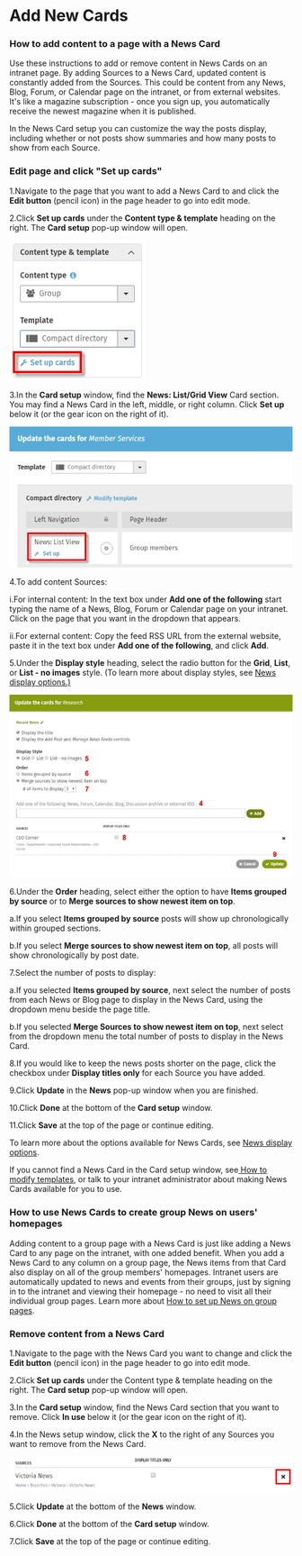 # Add New Cards



### How to add content to a page with a News Card

Use these instructions to add or remove content in News Cards on an intranet page. By adding Sources to a News Card, updated content is constantly added from the Sources. This could be content from any News, Blog, Forum, or Calendar page on the intranet, or from external websites. It's like a magazine subscription - once you sign up, you automatically receive the newest magazine when it is published.  
  
In the News Card setup you can customize the way the posts display, including whether or not posts show summaries and how many posts to show from each Source.

### Edit page and click "Set up cards"

1.Navigate to the page that you want to add a News Card to and click the **Edit button** \(pencil icon\) in the page header to go into edit mode.

2.Click **Set up cards** under the **Content type & template** heading on the right. The **Card setup** pop-up window will open.  


![](../../.gitbook/assets/1%20%284%29.jpg)

3.In the **Card setup** window, find the **News: List/Grid View** Card section. You may find a News Card in the left, middle, or right column. Click **Set up** below it \(or the gear icon on the right of it\).

![](../../.gitbook/assets/2%20%2882%29.jpg)



4.To add content Sources: 

i.For internal content: In the text box under **Add one of the following** start typing the name of a News, Blog, Forum or Calendar page on your intranet. Click on the page that you want in the dropdown that appears.

ii.For external content: Copy the feed RSS URL from the external website, paste it in the text box under **Add one of the following**, and click **Add**.

5.Under the **Display style** heading, select the radio button for the **Grid**, **List**, or **List - no images** style. \(To learn more about display styles, see [News display options.\)](new-display-options.md)

![](../../.gitbook/assets/3%20%2836%29.jpg)



6.Under the **Order** heading, select either the option to have **Items grouped by source** or to **Merge sources to show newest item on top**.

a.If you select **Items grouped by source** posts will show up chronologically within grouped sections.

b.If you select **Merge sources to show newest item on top**, all posts will show chronologically by post date.

7.Select the number of posts to display:

a.If you selected **Items grouped by source**, next select the number of posts from each News or Blog page to display in the News Card, using the dropdown menu beside the page title.

b.If you selected **Merge Sources to show newest item on top**, next select from the dropdown menu the total number of posts to display in the News Card.

8.If you would like to keep the news posts shorter on the page, click the checkbox under **Display titles only** for each Source you have added.

9.Click **Update** in the **News** pop-up window when you are finished.

10.Click **Done** at the bottom of the **Card setup** window.

11.Click **Save** at the top of the page or continue editing.

To learn more about the options available for News Cards, see [News display options](new-display-options.md).  
  
If you cannot find a News Card in the Card setup window, see[ How to modify templates](../add-pages-and-sections/modify-templates.md), or talk to your intranet administrator about making News Cards available for you to use.

### How to use News Cards to create group News on users' homepages

Adding content to a group page with a News Card is just like adding a News Card to any page on the intranet, with one added benefit. When you add a News Card to any column on a group page, the News items from that Card also display on all of the group members' homepages. Intranet users are automatically updated to news and events from their groups, just by signing in to the intranet and viewing their homepage - no need to visit all their individual group pages. Learn more about [How to set up News on group pages](../add-pages-and-sections/add-a-group-page/set-up-news-or-group-pages.md).

### Remove content from a News Card

1.Navigate to the page with the News Card you want to change and click the **Edit button** \(pencil icon\) in the page header to go into edit mode.

2.Click **Set up cards** under the Content type & template heading on the right. The **Card setup** pop-up window will open.

3.In the **Card setup** window, find the News Card section that you want to remove. Click **In use** below it \(or the gear icon on the right of it\).

4.In the News setup window, click the **X** to the right of any Sources you want to remove from the News Card.

![](../../.gitbook/assets/4%20%288%29.jpg)



5.Click **Update** at the bottom of the **News** window.

6.Click **Done** at the bottom of the **Card setup** window.

7.Click **Save** at the top of the page or continue editing.

